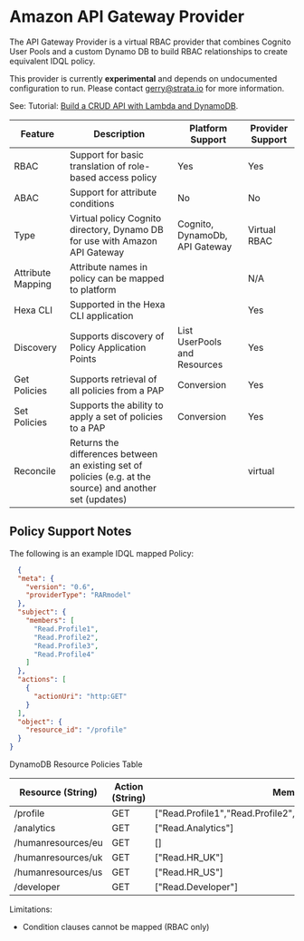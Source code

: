 # Amazon API Gateway Provider

The API Gateway Provider is a virtual RBAC provider that combines Cognito User Pools and a custom Dynamo DB to build RBAC relationships to create equivalent IDQL policy. 

This provider is currently **experimental** and depends on undocumented configuration to run. Please contact gerry@strata.io for more information. 

See: Tutorial: [Build a CRUD API with Lambda and DynamoDB](https://docs.aws.amazon.com/apigateway/latest/developerguide/http-api-dynamo-db.html).

| Feature           | Description                                                                                                | Platform Support               | Provider Support |
|-------------------|------------------------------------------------------------------------------------------------------------|--------------------------------|------------------|
| RBAC              | Support for basic translation of role-based access policy                                                  | Yes                            | Yes              |
| ABAC              | Support for attribute conditions                                                                           | No                             | No               |
| Type              | Virtual policy Cognito directory, Dynamo DB for use with Amazon API Gateway                                | Cognito, DynamoDb, API Gateway | Virtual RBAC     |
| Attribute Mapping | Attribute names in policy can be mapped to platform                                                        |                                | N/A              |
| Hexa CLI      | Supported in the Hexa CLI application                                                                  |                                | Yes              |
| Discovery         | Supports discovery of Policy Application Points                                                            | List UserPools and Resources   | Yes              |
| Get Policies      | Supports retrieval of all policies from a PAP                                                              | Conversion                     | Yes              |
| Set Policies      | Supports the ability to apply a set of policies to a PAP                                                   | Conversion                     | Yes              |
| Reconcile         | Returns the differences between an existing set of policies (e.g. at the source) and another set (updates) |                                | virtual          |

## Policy Support Notes

The following is an example IDQL mapped Policy:

```json
  {
  "meta": {
    "version": "0.6",
    "providerType": "RARmodel"
  },
  "subject": {
    "members": [
      "Read.Profile1",
      "Read.Profile2",
      "Read.Profile3",
      "Read.Profile4"
    ]
  },
  "actions": [
    {
      "actionUri": "http:GET"
    }
  ],
  "object": {
    "resource_id": "/profile"
  }
}
```

DynamoDB Resource Policies Table

| Resource (String)  | Action (String) | Members                                                           |
|--------------------|-----------------|-------------------------------------------------------------------|
| /profile           | GET             | ["Read.Profile1","Read.Profile2","Read.Profile3","Read.Profile4"] |
| /analytics         | GET             | ["Read.Analytics"]                                                |
| /humanresources/eu | GET             | []                                                                |
| /humanresources/uk | GET             | ["Read.HR_UK"]                                                    |
| /humanresources/us | GET             | ["Read.HR_US"]                                                    |
| /developer         | GET             | ["Read.Developer"]                                                |



Limitations:
* Condition clauses cannot be mapped (RBAC only)

